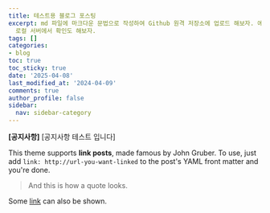```yaml
---
title: 테스트용 블로그 포스팅
excerpt: md 파일에 마크다운 문법으로 작성하여 Github 원격 저장소에 업로드 해보자. 에디터는 Visual Studio code 사용!
  로컬 서버에서 확인도 해보자.
tags: []
categories:
- blog
toc: true
toc_sticky: true
date: '2025-04-08'
last_modified_at: '2024-04-09'
comments: true
author_profile: false
sidebar:
  nav: sidebar-category
---
```


**[공지사항]** [공지사항 테스트 입니다]


This theme supports **link posts**, made famous by John Gruber. To use, just add `link: http://url-you-want-linked` to the post's YAML front matter and you're done.

> And this is how a quote looks. 

Some [link](#) can also be shown.
